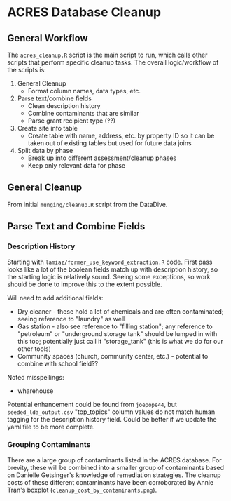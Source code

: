 # ACRES Database Cleanup

## General Workflow

The `acres_cleanup.R` script is the main script to run, which calls other scripts that perform specific cleanup tasks.  The overall logic/workflow of the scripts is:

1. General Cleanup 
	- Format column names, data types, etc.
2. Parse text/combine fields
	- Clean description history
	- Combine contaminants that are similar
	- Parse grant recipient type (??)
3. Create site info table
	- Create table with name, address, etc. by property ID so it can be taken out of existing tables but used for future data joins
4. Split data by phase
	- Break up into different assessment/cleanup phases
	- Keep only relevant data for phase


## General Cleanup
From initial `munging/cleanup.R` script from the DataDive.


## Parse Text and Combine Fields

### Description History
Starting with `lamiaz/former_use_keyword_extraction.R` code.  First pass looks like a lot of the boolean fields match up with description history, so the starting logic is relatively sound.  Seeing some exceptions, so work should be done to improve this to the extent possible.

Will need to add additional fields:
- Dry cleaner - these hold a lot of chemicals and are often contaminated; seeing reference to "laundry" as well
- Gas station - also see reference to "filling station"; any reference to "petroleum" or "underground storage tank" should be lumped in with this too; potentially just call it "storage_tank" (this is what we do for our other tools)
- Community spaces (church, community center, etc.) - potential to combine with school field??

Noted misspellings:
- wharehouse

Potential enhancement could be found from `joepope44`, but `seeded_lda_output.csv` "top_topics" column values do not match human tagging for the description history field. Could be better if we update the yaml file to be more complete.

### Grouping Contaminants

There are a large group of contaminants listed in the ACRES database. For brevity, these will be combined into a smaller group of contaminants based on Danielle Getsinger's knowledge of remediation strategies. The cleanup costs of these different contaminants have been corroborated by Annie Tran's boxplot (`cleanup_cost_by_contaminants.png`). 